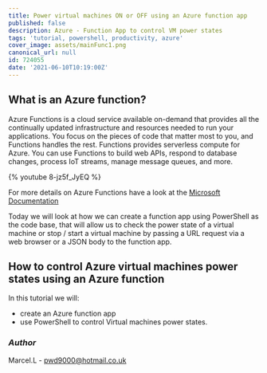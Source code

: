 ```yaml
---
title: Power virtual machines ON or OFF using an Azure function app
published: false
description: Azure - Function App to control VM power states
tags: 'tutorial, powershell, productivity, azure'
cover_image: assets/mainFunc1.png
canonical_url: null
id: 724055
date: '2021-06-10T10:19:00Z'
---
```


## What is an Azure function?

Azure Functions is a cloud service available on-demand that provides all the continually updated infrastructure and resources needed to run your applications. You focus on the pieces of code that matter most to you, and Functions handles the rest. Functions provides serverless compute for Azure. You can use Functions to build web APIs, respond to database changes, process IoT streams, manage message queues, and more.  

{% youtube 8-jz5f_JyEQ %}

For more details on Azure Functions have a look at the [Microsoft Documentation](https://docs.microsoft.com/en-us/azure/azure-functions/functions-overview)  

Today we will look at how we can create a function app using PowerShell as the code base, that will allow us to check the power state of a virtual machine or stop / start a virtual machine by passing a URL request via a web browser or a JSON body to the function app.

## How to control Azure virtual machines power states using an Azure function

In this tutorial we will:  
- create an Azure function app
- use PowerShell to control Virtual machines power states.

### _Author_

Marcel.L - pwd9000@hotmail.co.uk
